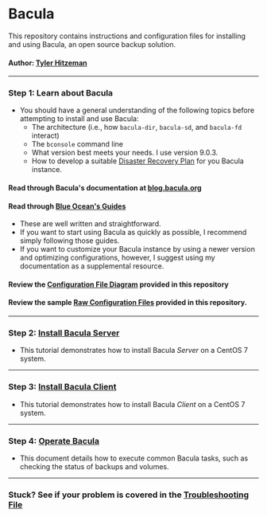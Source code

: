 # Bacula
This repository contains instructions and configuration files for installing and using Bacula, an open source backup solution.
#### Author: [Tyler Hitzeman](https://github.com/tyler-hitzeman)
----
### Step 1: Learn about Bacula
* You should have a general understanding of the following topics before attempting to install and use Bacula:
    * The architecture (i.e., how `bacula-dir`, `bacula-sd`, and `bacula-fd` interact)
    * The `bconsole` command line
    * What version best meets your needs. I use version 9.0.3.
    * How to develop a suitable [Disaster Recovery Plan](http://www.bacula.org/5.0.x-manuals/en/main/main/Disaster_Recovery_Using_Bac.html)  for you Bacula instance.

#### Read through Bacula's documentation at [blog.bacula.org](http://blog.bacula.org/what-is-bacula/)


#### Read through [Blue Ocean's Guides](https://www.digitalocean.com/community/tutorial_series/how-to-use-bacula-on-centos-7)
* These are well written and straightforward. 
* If you want to start using Bacula as quickly as possible, I recommend simply following those guides. 
* If you want to customize your Bacula instance by using a newer version and optimizing configurations, however, I suggest using my documentation as a supplemental resource.  

#### Review the [Configuration File Diagram](password-chain.jpg) provided in this repository

#### Review the sample [Raw Configuration Files](https://github.com/tyler-hitzeman/bacula/tree/master/configs) provided in this repository.
-----

### Step 2: [Install Bacula Server](install-server.md)
* This tutorial demonstrates how to install Bacula *Server* on a CentOS 7 system.

----
### Step 3: [Install Bacula Client](install-client.md)
* This tutorial demonstrates how to install Bacula *Client* on a CentOS 7 system.

----

### Step 4: [Operate Bacula](operate.md)
* This document details how to execute common Bacula tasks, such as checking the status of backups and volumes.

----
### Stuck? See if your problem is covered in the [Troubleshooting File](troubleshooting.md)




